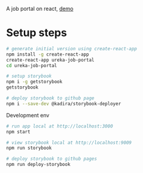 A job portal on react, [demo](https://tuanngominh.github.io/ureka-job-portal/)

# Setup steps
```sh
# generate initial version using create-react-app
npm install -g create-react-app
create-react-app ureka-job-portal
cd ureka-job-portal

# setup storybook
npm i -g getstorybook
getstorybook

# deploy storybook to github page
npm i --save-dev @kadira/storybook-deployer
```

Development env
```sh
# run app local at http://localhost:3000
npm start

# view storybook local at http://localhost:9009
npm run storybook

# deploy storybook to github pages
npm run deploy-storybook
```